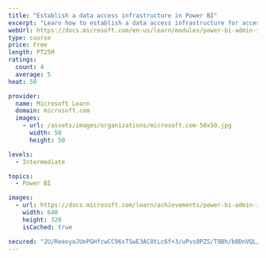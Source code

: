 ```yaml
---
title: "Establish a data access infrastructure in Power BI"
excerpt: "Learn how to establish a data access infrastructure for accessing all your data within Power BI."
webUrl: https://docs.microsoft.com/en-us/learn/modules/power-bi-admin-infrastructure/
type: course
price: Free
length: PT25M
ratings:
  count: 4
  average: 5
heat: 50

provider:
  name: Microsoft Learn
  domain: microsoft.com
  images:
    - url: /assets/images/organizations/microsoft.com-50x50.jpg
      width: 50
      height: 50

levels:
  - Intermediate

topics:
  - Power BI

images:
  - url: https://docs.microsoft.com/learn/achievements/power-bi-admin-infrastructure-social.png
    width: 640
    height: 320
    isCached: true

secured: "2U/ReeoyoJUePGHfcwCC96sTSwE3AC8tLc6f+3/uPvs0PZS/T9Bh/b0DnVQL/gxQ4Zs4eUMk9SVcLsojGgAxpmg7shP47a2kU83nNrZKSWSAcx+DNs3x/2cj+dDoUYgRoY8Rvnyo3w5zdLp8jBvwc0VhTduBnWewhmaNcI3iErABfoTSOYdEw/xxlN0c76sXhRJSg864N4s4korDfAuUr1eqHSB6BiZQ50W83cKfH/uchw2aMuoN31VvmRBNa2VPVbG08Rz8TQbgWsDWt5ONY/ztUNkPntbtc4XiHEOJClCPW9xzEDJzjttlGyAwYAm4FtziD4uWnaFAyaQigrq23iP8O5mcmCbONl/FO9Nkt2piKOydBxQ6/wQaqnCJX/SLzCeaxO4G77L0LfvNPnt7Sg==;pD7m36qVesepNDYgZONjCg=="
---
```


